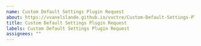 ```yaml
---
name: Custom Default Settings Plugin Request
about: https://vvanelslande.github.io/vvctre/Custom-Default-Settings-Plugin-Request
title: Custom Default Settings Plugin Request
labels: Custom Default Settings Plugin Request
assignees: ""
---
```

